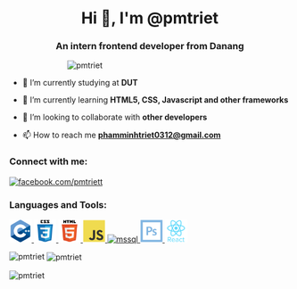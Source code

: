 <h1 align="center">Hi 👋, I'm @pmtriet</h1>
<h3 align="center">An intern frontend developer from Danang</h3>

<img align="right" width= "400" src="https://cdn.dribbble.com/users/320114/screenshots/2575134/media/7ffbc597d322d39017f3f2696b8def6e.gif" alt="pmtriet" />
<p align="left"> <a href="https://twitter.com/" target="blank"><img src="https://img.shields.io/twitter/follow/?logo=twitter&style=for-the-badge" alt="" /></a> </p>

- 🔭 I’m currently studying at **DUT**

- 🌱 I’m currently learning **HTML5, CSS, Javascript and other frameworks**

- 👯 I’m looking to collaborate with **other developers**

- 📫 How to reach me **phamminhtriet0312@gmail.com**

<h3 align="left">Connect with me:</h3>
<p align="left">
<a href="https://fb.com/facebook.com/pmtriett" target="blank"><img align="center" src="https://raw.githubusercontent.com/rahuldkjain/github-profile-readme-generator/master/src/images/icons/Social/facebook.svg" alt="facebook.com/pmtriett" height="30" width="40" /></a>
</p>

<h3 align="left">Languages and Tools:</h3>
<p align="left"> <a href="https://www.w3schools.com/cpp/" target="_blank" rel="noreferrer"> <img src="https://raw.githubusercontent.com/devicons/devicon/master/icons/cplusplus/cplusplus-original.svg" alt="cplusplus" width="40" height="40"/> </a> <a href="https://www.w3schools.com/css/" target="_blank" rel="noreferrer"> <img src="https://raw.githubusercontent.com/devicons/devicon/master/icons/css3/css3-original-wordmark.svg" alt="css3" width="40" height="40"/> </a> <a href="https://www.w3.org/html/" target="_blank" rel="noreferrer"> <img src="https://raw.githubusercontent.com/devicons/devicon/master/icons/html5/html5-original-wordmark.svg" alt="html5" width="40" height="40"/> </a> <a href="https://developer.mozilla.org/en-US/docs/Web/JavaScript" target="_blank" rel="noreferrer"> <img src="https://raw.githubusercontent.com/devicons/devicon/master/icons/javascript/javascript-original.svg" alt="javascript" width="40" height="40"/> </a> <a href="https://www.microsoft.com/en-us/sql-server" target="_blank" rel="noreferrer"> <img src="https://www.svgrepo.com/show/303229/microsoft-sql-server-logo.svg" alt="mssql" width="40" height="40"/> </a> <a href="https://www.photoshop.com/en" target="_blank" rel="noreferrer"> <img src="https://raw.githubusercontent.com/devicons/devicon/master/icons/photoshop/photoshop-line.svg" alt="photoshop" width="40" height="40"/> </a> <a href="https://reactjs.org/" target="_blank" rel="noreferrer"> <img src="https://raw.githubusercontent.com/devicons/devicon/master/icons/react/react-original-wordmark.svg" alt="react" width="40" height="40"/> </a> </p>

<p><img align="left" src="https://github-readme-stats.vercel.app/api/top-langs?username=pmtriet&show_icons=true&locale=en&layout=compact" alt="pmtriet" /></p>

<p>&nbsp;<img align="center" src="https://github-readme-stats.vercel.app/api?username=pmtriet&show_icons=true&locale=en" alt="pmtriet" /></p>

<p><img align="center" src="https://github-readme-streak-stats.herokuapp.com/?user=pmtriet&" alt="pmtriet" /></p>
